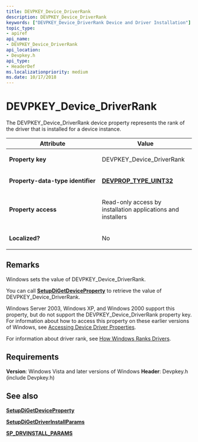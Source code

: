 ```yaml
---
title: DEVPKEY_Device_DriverRank
description: DEVPKEY_Device_DriverRank
keywords: ["DEVPKEY_Device_DriverRank Device and Driver Installation"]
topic_type:
- apiref
api_name:
- DEVPKEY_Device_DriverRank
api_location:
- Devpkey.h
api_type:
- HeaderDef
ms.localizationpriority: medium
ms.date: 10/17/2018
---
```


# DEVPKEY_Device_DriverRank


The DEVPKEY_Device_DriverRank device property represents the rank of the driver that is installed for a device instance.

<table>
<colgroup>
<col width="50%" />
<col width="50%" />
</colgroup>
<thead>
<tr>
<th>Attribute</th>
<th>Value</th>
</tr>
</thead>
<tbody>
<tr class="odd">
<td align="left"><p><strong>Property key</strong></p></td>
<td align="left"><p>DEVPKEY_Device_DriverRank</p></td>
</tr>
<tr class="even">
<td align="left"><p><strong>Property-data-type identifier</strong></p></td>
<td align="left"><p><a href="devprop-type-uint32.md" data-raw-source="[&lt;strong&gt;DEVPROP_TYPE_UINT32&lt;/strong&gt;](devprop-type-uint32.md)"><strong>DEVPROP_TYPE_UINT32</strong></a></p></td>
</tr>
<tr class="odd">
<td align="left"><p><strong>Property access</strong></p></td>
<td align="left"><p>Read-only access by installation applications and installers</p></td>
</tr>
<tr class="even">
<td align="left"><p><strong>Localized?</strong></p></td>
<td align="left"><p>No</p></td>
</tr>
</tbody>
</table>

 

Remarks
-------

Windows sets the value of DEVPKEY_Device_DriverRank.

You can call [**SetupDiGetDeviceProperty**](/windows/win32/api/setupapi/nf-setupapi-setupdigetdevicepropertyw) to retrieve the value of DEVPKEY_Device_DriverRank.

Windows Server 2003, Windows XP, and Windows 2000 support this property, but do not support the DEVPKEY_Device_DriverRank property key. For information about how to access this property on these earlier versions of Windows, see [Accessing Device Driver Properties](./accessing-device-driver-properties.md).

For information about driver rank, see [How Windows Ranks Drivers](./how-setup-ranks-drivers--windows-vista-and-later-.md).

Requirements
------------

**Version**: Windows Vista and later versions of Windows
**Header**: Devpkey.h (include Devpkey.h)


## See also


[**SetupDiGetDeviceProperty**](/windows/win32/api/setupapi/nf-setupapi-setupdigetdevicepropertyw)

[**SetupDiGetDriverInstallParams**](/windows/win32/api/setupapi/nf-setupapi-setupdigetdriverinstallparamsa)

[**SP_DRVINSTALL_PARAMS**](/windows/win32/api/setupapi/ns-setupapi-sp_drvinstall_params)

